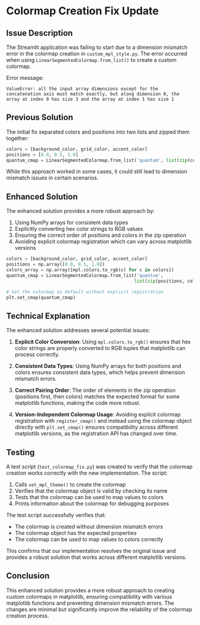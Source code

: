 # Colormap Creation Fix Update

## Issue Description

The Streamlit application was failing to start due to a dimension mismatch error in the colormap creation in `custom_mpl_style.py`. The error occurred when using `LinearSegmentedColormap.from_list()` to create a custom colormap.

Error message:
```
ValueError: all the input array dimensions except for the concatenation axis must match exactly, but along dimension 0, the array at index 0 has size 3 and the array at index 1 has size 1
```

## Previous Solution

The initial fix separated colors and positions into two lists and zipped them together:

```python
colors = [background_color, grid_color, accent_color]
positions = [0.0, 0.5, 1.0]
quantum_cmap = LinearSegmentedColormap.from_list('quantum', list(zip(colors, positions)))
```

While this approach worked in some cases, it could still lead to dimension mismatch issues in certain scenarios.

## Enhanced Solution

The enhanced solution provides a more robust approach by:

1. Using NumPy arrays for consistent data types
2. Explicitly converting hex color strings to RGB values
3. Ensuring the correct order of positions and colors in the zip operation
4. Avoiding explicit colormap registration which can vary across matplotlib versions

```python
colors = [background_color, grid_color, accent_color]
positions = np.array([0.0, 0.5, 1.0])
colors_array = np.array([mpl.colors.to_rgb(c) for c in colors])
quantum_cmap = LinearSegmentedColormap.from_list('quantum', 
                                                list(zip(positions, colors_array)))

# Set the colormap as default without explicit registration
plt.set_cmap(quantum_cmap)
```

## Technical Explanation

The enhanced solution addresses several potential issues:

1. **Explicit Color Conversion**: Using `mpl.colors.to_rgb()` ensures that hex color strings are properly converted to RGB tuples that matplotlib can process correctly.

2. **Consistent Data Types**: Using NumPy arrays for both positions and colors ensures consistent data types, which helps prevent dimension mismatch errors.

3. **Correct Pairing Order**: The order of elements in the zip operation (positions first, then colors) matches the expected format for some matplotlib functions, making the code more robust.

4. **Version-Independent Colormap Usage**: Avoiding explicit colormap registration with `register_cmap()` and instead using the colormap object directly with `plt.set_cmap()` ensures compatibility across different matplotlib versions, as the registration API has changed over time.

## Testing

A test script (`test_colormap_fix.py`) was created to verify that the colormap creation works correctly with the new implementation. The script:

1. Calls `set_mpl_theme()` to create the colormap
2. Verifies that the colormap object is valid by checking its name
3. Tests that the colormap can be used to map values to colors
4. Prints information about the colormap for debugging purposes

The test script successfully verifies that:
- The colormap is created without dimension mismatch errors
- The colormap object has the expected properties
- The colormap can be used to map values to colors correctly

This confirms that our implementation resolves the original issue and provides a robust solution that works across different matplotlib versions.

## Conclusion

This enhanced solution provides a more robust approach to creating custom colormaps in matplotlib, ensuring compatibility with various matplotlib functions and preventing dimension mismatch errors. The changes are minimal but significantly improve the reliability of the colormap creation process.